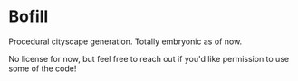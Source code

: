 Bofill
=======

Procedural cityscape generation. Totally embryonic as of now.

No license for now, but feel free to reach out if you'd like permission
to use some of the code!

